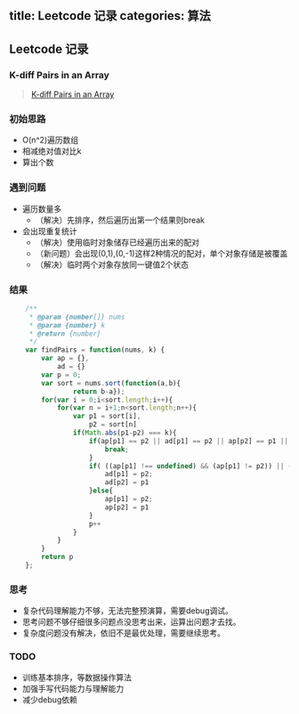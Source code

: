 title: Leetcode 记录
categories: 算法
---
## Leetcode 记录

### K-diff Pairs in an Array

> [K-diff Pairs in an Array](https://leetcode.com/problems/k-diff-pairs-in-an-array/?tab=Description)

### 初始思路

* O(n^2)遍历数组
* 相减绝对值对比k
* 算出个数

<!-- more -->
### 遇到问题

* 遍历数量多
	* （解决）先排序，然后遍历出第一个结果则break
* 会出现重复统计
	* （解决）使用临时对象储存已经遍历出来的配对
	* （新问题）会出现(0,1),(0,-1)这样2种情况的配对，单个对象存储是被覆盖
	* （解决）临时两个对象存放同一键值2个状态

### 结果

```javascript
	/**
	 * @param {number[]} nums
	 * @param {number} k
	 * @return {number}
	 */
	var findPairs = function(nums, k) {
	    var ap = {},
	        ad = {}
	    var p = 0;
	    var sort = nums.sort(function(a,b){
	            return b-a});
	    for(var i = 0;i<sort.length;i++){
	        for(var n = i+1;n<sort.length;n++){
	            var p1 = sort[i],
	                p2 = sort[n]
	            if(Math.abs(p1-p2) === k){
	                if(ap[p1] == p2 || ad[p1] == p2 || ap[p2] == p1 || ad[p2] == p1){
	                    break;
	                }
	                if( ((ap[p1] !== undefined) && (ap[p1] != p2)) || ((ap[p2] !== undefined) && (ap[p2] != p1) )){
	                    ad[p1] = p2;
	                    ad[p2] = p1
	                }else{
	                    ap[p1] = p2;
	                    ap[p2] = p1 
	                }
	                p++
	            }
	        }
	    }
	    return p
	};
```

### 思考
* 复杂代码理解能力不够，无法完整预演算，需要debug调试。
* 思考问题不够仔细很多问题点没思考出来，运算出问题才去找。
* 复杂度问题没有解决，依旧不是最优处理，需要继续思考。

### TODO

* 训练基本排序，等数据操作算法
* 加强手写代码能力与理解能力
* 减少debug依赖
